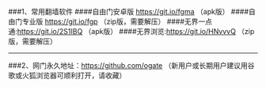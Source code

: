###1、常用翻墙软件
####自由门安卓版 https://git.io/fgma  （apk版）
####自由门专业版 https://git.io/fgp   （zip版，需要解压）
####无界一点通:https://git.io/2S1IBQ  （apk版）
####无界浏览:https://git.io/HNvvvQ    （zip版，需要解压）
***
###2、网门永久地址：https://github.com/ogate （新用户或长期用户建议用谷歌或火狐浏览器可顺利打开，请收藏）
###
###

